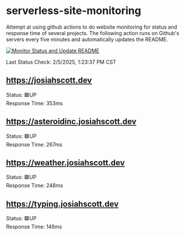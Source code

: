 # serverless-site-monitoring
Attempt at using github actions to do website monitoring for status and response time of several projects. The following action runs on Github's servers every five minutes and automatically updates the README.  

[![Monitor Status and Update README](https://github.com/JosiahSco/serverless-site-monitoring/actions/workflows/monitor.yaml/badge.svg)](https://github.com/JosiahSco/serverless-site-monitoring/actions/workflows/monitor.yaml)

Last Status Check: 2/5/2025, 1:23:37 PM CST

## https://josiahscott.dev
Status: 🟩UP  
Response Time: 353ms

## https://asteroidinc.josiahscott.dev
Status: 🟩UP  
Response Time: 267ms

## https://weather.josiahscott.dev
Status: 🟩UP  
Response Time: 248ms

## https://typing.josiahscott.dev
Status: 🟩UP  
Response Time: 146ms

